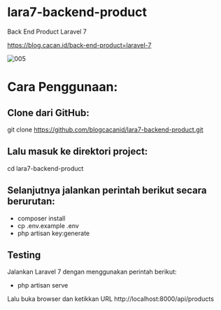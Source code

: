 # lara7-backend-product
Back End Product Laravel 7

https://blog.cacan.id/back-end-product=laravel-7

![005](https://user-images.githubusercontent.com/51890752/81702927-2087d700-9496-11ea-9a41-6745e44bfe75.jpg)


# Cara Penggunaan:

## Clone dari GitHub:
git clone https://github.com/blogcacanid/lara7-backend-product.git

## Lalu masuk ke direktori project:
cd lara7-backend-product

## Selanjutnya jalankan perintah berikut secara berurutan:
- composer install
- cp .env.example .env
- php artisan key:generate

## Testing
Jalankan Laravel 7 dengan menggunakan perintah berikut:
- php artisan serve

Lalu buka browser dan ketikkan URL http://localhost:8000/api/products


